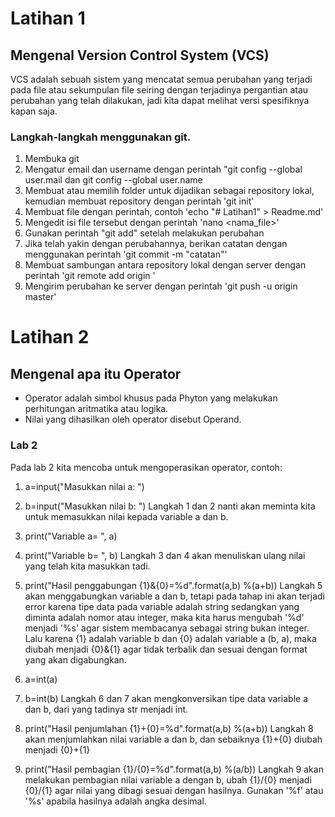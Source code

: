 # Latihan 1

## Mengenal Version Control System (VCS)
VCS adalah sebuah sistem yang mencatat semua perubahan yang terjadi pada file atau sekumpulan file seiring dengan terjadinya pergantian atau perubahan yang telah dilakukan, jadi kita dapat melihat versi spesifiknya kapan saja.

### Langkah-langkah menggunakan git.
1. Membuka git
2. Mengatur email dan username dengan perintah "git config --global user.mail <email> dan git config --global user.name <nama>
3. Membuat atau memilih folder untuk dijadikan sebagai repository lokal, kemudian membuat repository dengan perintah 'git init'
4. Membuat file dengan perintah, contoh 'echo "# Latihan1" > Readme.md'
5. Mengedit isi file tersebut dengan perintah 'nano <nama_file>'
6. Gunakan perintah "git add" setelah melakukan perubahan
7. Jika telah yakin dengan perubahannya, berikan catatan dengan menggunakan perintah 'git commit -m "catatan"'
8. Membuat sambungan antara repository lokal dengan server dengan perintah 'git remote add origin <link server>'
9. Mengirim perubahan ke server dengan perintah 'git push -u origin master'




# Latihan 2

## Mengenal apa itu Operator
- Operator adalah simbol khusus pada Phyton yang melakukan perhitungan aritmatika atau logika.
- Nilai yang dihasilkan oleh operator disebut Operand.

### Lab 2
Pada lab 2 kita mencoba untuk mengoperasikan operator, contoh:
1. a=input("Masukkan nilai a: ")
2. b=input("Masukkan nilai b: ")
    Langkah 1 dan 2 nanti akan meminta kita untuk memasukkan nilai kepada variable a dan b.
3. print("Variable a= ", a)
4. print("Variable b= ", b)
   Langkah 3 dan 4 akan menuliskan ulang nilai yang telah kita masukkan tadi.
5. print("Hasil penggabungan {1}&{0}=%d".format(a,b) %(a+b))
   Langkah 5 akan menggabungkan variable a dan b, tetapi pada tahap ini akan terjadi error karena tipe data pada variable adalah string sedangkan yang diminta adalah nomor atau integer, maka kita harus mengubah '%d' menjadi '%s' agar sistem membacanya sebagai string bukan integer.
   Lalu karena {1} adalah variable b dan {0} adalah variable a (b, a), maka diubah menjadi {0}&{1} agar tidak terbalik dan sesuai dengan format yang akan digabungkan.

6. a=int(a)
7. b=int(b)
   Langkah 6 dan 7 akan mengkonversikan tipe data variable a dan b, dari yang tadinya str menjadi int.
8. print("Hasil penjumlahan {1}+{0}=%d".format(a,b) %(a+b))
   Langkah 8 akan menjumlahkan nilai variable a dan b, dan sebaiknya {1}+{0} diubah menjadi {0}+{1}
9. print("Hasil pembagian {1}/{0}=%d".format(a,b) %(a/b))
   Langkah 9 akan melakukan pembagian nilai variable a dengan b, ubah {1}/{0} menjadi {0}/{1} agar nilai yang dibagi sesuai dengan hasilnya.
   Gunakan '%f' atau '%s' apabila hasilnya adalah angka desimal.